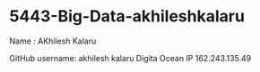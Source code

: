 5443-Big-Data-akhileshkalaru
============================
Name : AKhilesh Kalaru

GitHub username: akhilesh kalaru
Digita Ocean IP 162.243.135.49
